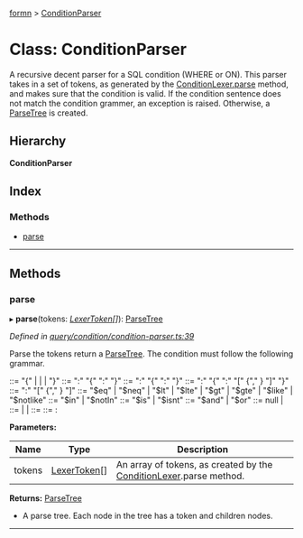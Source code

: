 [formn](../README.md) > [ConditionParser](../classes/conditionparser.md)

# Class: ConditionParser

A recursive decent parser for a SQL condition (WHERE or ON). This parser takes in a set of tokens, as generated by the [ConditionLexer.parse](conditionlexer.md#parse) method, and makes sure that the condition is valid. If the condition sentence does not match the condition grammer, an exception is raised. Otherwise, a [ParseTree](parsetree.md) is created.

## Hierarchy

**ConditionParser**

## Index

### Methods

* [parse](conditionparser.md#parse)

---

## Methods

<a id="parse"></a>

###  parse

▸ **parse**(tokens: *[LexerToken](lexertoken.md)[]*): [ParseTree](parsetree.md)

*Defined in [query/condition/condition-parser.ts:39](https://github.com/benbotto/formn/blob/f28037b/src/query/condition/condition-parser.ts#L39)*

Parse the tokens return a [ParseTree](parsetree.md). The condition must follow the following grammar.

  <condition>                ::= "{" <comparison> | <null-comparison> | <in-comparison> | <logical-condition> "}"
  <comparison>               ::= <comparison-operator> ":" "{" <column> ":" <value> "}"
  <null-comparison>          ::= <null-comparison-operator> ":" "{" <column> ":" <nullable> "}"
  <in-comparison>            ::= <in-comparison-operator> ":" "{" <column> ":" "\[" <value> {"," <value>} "\]" "}"
  <logical-condition>        ::= <boolean-operator> ":" "\[" <condition> {"," <condition>} "\]"
  <comparison-operator>      ::= "$eq" | "$neq" | "$lt" | "$lte" | "$gt" | "$gte" | "$like" | "$notlike"
  <in-comparison-operator>   ::= "$in" | "$notIn"
  <null-comparison-operator> ::= "$is" | "$isnt"
  <boolean-operator>         ::= "$and" | "$or"
  <nullable>                 ::= null | <parameter>
  <value>                    ::= <parameter> | <column> | <number>
  <column>                   ::= <string>
  <parameter>                ::= :<string>

**Parameters:**

| Name | Type | Description |
| ------ | ------ | ------ |
| tokens | [LexerToken](lexertoken.md)[] |  An array of tokens, as created by the [ConditionLexer](conditionlexer.md).parse method. |

**Returns:** [ParseTree](parsetree.md)
- A parse tree.  Each node in the tree has a token and children
nodes.

___


